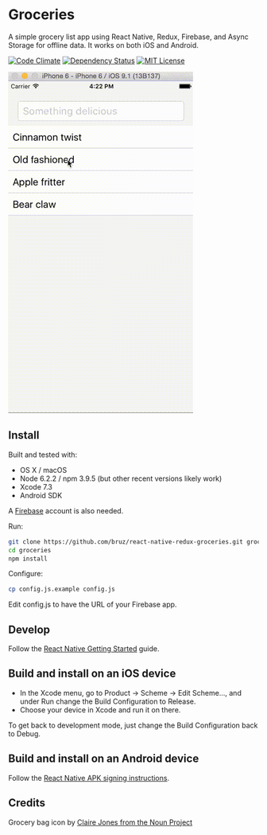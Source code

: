 # Groceries

A simple grocery list app using React Native, Redux, Firebase, and Async Storage for offline data. It works on both iOS and Android.

[![Code Climate](https://codeclimate.com/github/bruz/react-native-redux-groceries/badges/gpa.svg)](https://codeclimate.com/github/bruz/react-native-redux-groceries)
[![Dependency Status](https://david-dm.org/bruz/react-native-redux-groceries.svg)](https://david-dm.org/bruz/react-native-redux-groceries)
[![MIT License](https://img.shields.io/github/license/bruz/react-native-redux-groceries.svg)](https://github.com/bruz/react-native-redux-groceries/blob/master/LICENSE)

![demo](demo.gif)

## Install

Built and tested with:

* OS X / macOS
* Node 6.2.2 / npm 3.9.5 (but other recent versions likely work)
* Xcode 7.3
* Android SDK

A [Firebase](https://www.firebase.com) account is also needed.

Run:

```bash
git clone https://github.com/bruz/react-native-redux-groceries.git groceries
cd groceries
npm install
```

Configure:

```bash
cp config.js.example config.js
```

Edit config.js to have the URL of your Firebase app.

## Develop

Follow the [React Native Getting Started](https://facebook.github.io/react-native/docs/getting-started.html) guide.

## Build and install on an iOS device

* In the Xcode menu, go to Product -> Scheme -> Edit Scheme..., and under Run change the Build Configuration to Release.
* Choose your device in Xcode and run it on there.

To get back to development mode, just change the Build Configuration back to Debug.

## Build and install on an Android device

Follow the [React Native APK signing instructions](https://facebook.github.io/react-native/docs/signed-apk-android.html).

## Credits

Grocery bag icon by [Claire Jones from the Noun Project](https://thenounproject.com/hivernoir)
